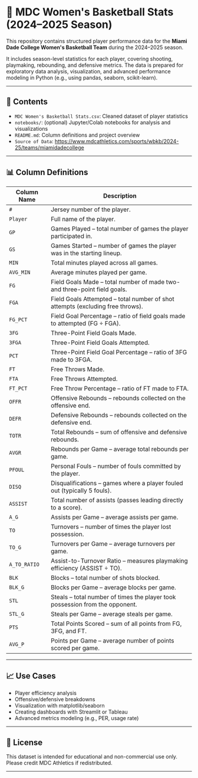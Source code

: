 
# 🏀 MDC Women's Basketball Stats (2024–2025 Season)

This repository contains structured player performance data for the **Miami Dade College Women's Basketball Team** during the 2024–2025 season.

It includes season-level statistics for each player, covering shooting, playmaking, rebounding, and defensive metrics. The data is prepared for exploratory data analysis, visualization, and advanced performance modeling in Python (e.g., using pandas, seaborn, scikit-learn).

---

## 📁 Contents

- `MDC Women's Basketball Stats.csv`: Cleaned dataset of player statistics
- `notebooks/`: (optional) Jupyter/Colab notebooks for analysis and visualizations
- `README.md`: Column definitions and project overview
- `Source of Data`: https://www.mdcathletics.com/sports/wbkb/2024-25/teams/miamidadecollege

---

## 📊 Column Definitions

| Column Name   | Description |
|---------------|-------------|
| `#`           | Jersey number of the player. |
| `Player`      | Full name of the player. |
| `GP`          | Games Played – total number of games the player participated in. |
| `GS`          | Games Started – number of games the player was in the starting lineup. |
| `MIN`         | Total minutes played across all games. |
| `AVG_MIN`     | Average minutes played per game. |
| `FG`          | Field Goals Made – total number of made two- and three-point field goals. |
| `FGA`         | Field Goals Attempted – total number of shot attempts (excluding free throws). |
| `FG_PCT`      | Field Goal Percentage – ratio of field goals made to attempted (FG ÷ FGA). |
| `3FG`         | Three-Point Field Goals Made. |
| `3FGA`        | Three-Point Field Goals Attempted. |
| `PCT`         | Three-Point Field Goal Percentage – ratio of 3FG made to 3FGA. |
| `FT`          | Free Throws Made. |
| `FTA`         | Free Throws Attempted. |
| `FT_PCT`      | Free Throw Percentage – ratio of FT made to FTA. |
| `OFFR`        | Offensive Rebounds – rebounds collected on the offensive end. |
| `DEFR`        | Defensive Rebounds – rebounds collected on the defensive end. |
| `TOTR`        | Total Rebounds – sum of offensive and defensive rebounds. |
| `AVGR`        | Rebounds per Game – average total rebounds per game. |
| `PFOUL`       | Personal Fouls – number of fouls committed by the player. |
| `DISQ`        | Disqualifications – games where a player fouled out (typically 5 fouls). |
| `ASSIST`      | Total number of assists (passes leading directly to a score). |
| `A_G`         | Assists per Game – average assists per game. |
| `TO`          | Turnovers – number of times the player lost possession. |
| `TO_G`        | Turnovers per Game – average turnovers per game. |
| `A_TO_RATIO`  | Assist-to-Turnover Ratio – measures playmaking efficiency (ASSIST ÷ TO). |
| `BLK`         | Blocks – total number of shots blocked. |
| `BLK_G`       | Blocks per Game – average blocks per game. |
| `STL`         | Steals – total number of times the player took possession from the opponent. |
| `STL_G`       | Steals per Game – average steals per game. |
| `PTS`         | Total Points Scored – sum of all points from FG, 3FG, and FT. |
| `AVG_P`       | Points per Game – average number of points scored per game. |

---

## 📈 Use Cases

- Player efficiency analysis
- Offensive/defensive breakdowns
- Visualization with matplotlib/seaborn
- Creating dashboards with Streamlit or Tableau
- Advanced metrics modeling (e.g., PER, usage rate)

---

## 📎 License

This dataset is intended for educational and non-commercial use only. Please credit MDC Athletics if redistributed.

---

